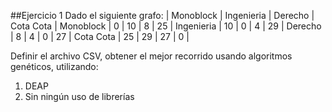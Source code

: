 ##Ejercicio 1
Dado el siguiente grafo:
            | Monoblock | Ingenieria | Derecho | Cota Cota |
Monoblock   | 0         | 10         | 8       | 25        |
Ingenieria  | 10        | 0          | 4       | 29        |
Derecho     | 8         | 4          | 0       | 27        |
Cota Cota   | 25        | 29         | 27      | 0         |

Definir el archivo CSV, obtener el mejor recorrido usando algoritmos genéticos, utilizando:
  1. DEAP
  2. Sin ningún uso de librerías
